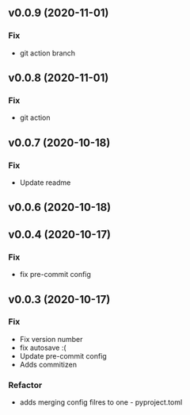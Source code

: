 ## v0.0.9 (2020-11-01)

### Fix

- git action branch

## v0.0.8 (2020-11-01)

### Fix

- git action

## v0.0.7 (2020-10-18)

### Fix

- Update readme

## v0.0.6 (2020-10-18)

## v0.0.4 (2020-10-17)

### Fix

- fix pre-commit config

## v0.0.3 (2020-10-17)

### Fix

- Fix version number
- fix autosave :(
- Update pre-commit config
- Adds commitizen

### Refactor

- adds merging config filres to one - pyproject.toml
